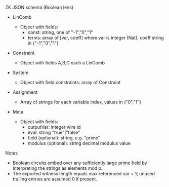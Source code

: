 ZK JSON schema (Boolean lens)

- LinComb
  - Object with fields:
    - const: string, one of "-1","0","1"
    - terms: array of [var, coeff] where var is integer (Nat), coeff string in {"-1","0","1"}

- Constraint
  - Object with fields A,B,C each a LinComb

- System
  - Object with field constraints: array of Constraint

- Assignment
  - Array of strings for each variable index, values in {"0","1"}

- Meta
  - Object with fields:
    - outputVar: integer wire id
    - eval: string "true"|"false"
    - field (optional): string, e.g. "prime"
    - modulus (optional): string decimal modulus value

Notes
- Boolean circuits embed over any sufficiently large prime field by interpreting the strings as elements mod p.
- The exported witness length equals max referenced var + 1; unused trailing entries are assumed 0 if present.
